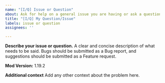 ```yaml
---
name: "[I/Q] Issue or Question"
about: Ask for help on a general issue you are having or ask a question to the developers.
title: "[I/Q] My Question/Issue"
labels: issue or question
assignees: ''

---
```


**Describe your issue or question.**
A clear and concise description of what needs to be said. Bugs should be submitted as a Bug report, and suggestions should be submitted as a Feature request.

**Mod Version:**
 1.19.2 <Mod-Version>

**Additional context**
Add any other context about the problem here.
